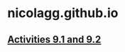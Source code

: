 # nicolagg.github.io
## <a href="https://nicolagg.github.io/PCDE-Activity-9.1">Activities 9.1 and 9.2</a>

